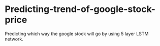 # Predicting-trend-of-google-stock-price
Predicting which way the google stock will go by using 5 layer LSTM network.
